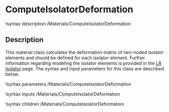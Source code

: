 # ComputeIsolatorDeformation

!syntax description /Materials/ComputeIsolatorDeformation

## Description

This material class calculates the deformation matrix of two-noded isolator
elements and should be defined for each isolator element. Further information
regarding modeling the isolator elements is provided in the
[LR Isolator](source/materials/ComputeLRIsolatorElasticity.md) page.
The syntax and input parameters for this class are described below.

!syntax parameters /Materials/ComputeIsolatorDeformation

!syntax inputs /Materials/ComputeIsolatorDeformation

!syntax children /Materials/ComputeIsolatorDeformation
